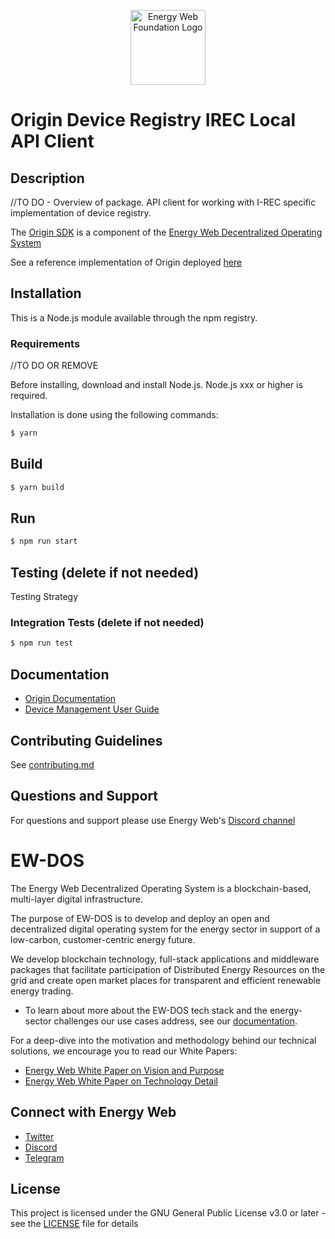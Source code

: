 <p align="center">
  <a href="https://www.energyweb.org" target="blank"><img src="./images/EW.png" width="120" alt="Energy Web Foundation Logo" /></a>
</p>


# Origin Device Registry IREC Local API Client

## Description
//TO DO - Overview of package. 
API client for working with I-REC specific implementation of device registry.

The [Origin SDK](../../../README.md) is a component of the [Energy Web Decentralized Operating System](#ew-dos)

See a reference implementation of Origin deployed [here](https://origin-ui-canary.herokuapp.com/device/all)

## Installation
This is a Node.js module available through the npm registry.

### Requirements

//TO DO OR REMOVE

Before installing, download and install Node.js. Node.js xxx or higher is required.

Installation is done using the following commands:

``` sh
$ yarn
```

## Build
``` sh
$ yarn build
```

## Run
``` sh
$ npm run start
```
## Testing (delete if not needed)
Testing Strategy

### Integration Tests (delete if not needed)
``` sh
$ npm run test
```

## Documentation
- [Origin Documentation](https://energy-web-foundation-origin.readthedocs-hosted.com/en/latest/)
- [Device Management User Guide](https://energy-web-foundation-origin.readthedocs-hosted.com/en/latest/user-guide-device-management/)

## Contributing Guidelines 
See [contributing.md](../../contributing.md)

## Questions and Support
For questions and support please use Energy Web's [Discord channel](https://discord.com/channels/706103009205288990/843970822254362664) 


# EW-DOS
The Energy Web Decentralized Operating System is a blockchain-based, multi-layer digital infrastructure. 

The purpose of EW-DOS is to develop and deploy an open and decentralized digital operating system for the energy sector in support of a low-carbon, customer-centric energy future. 

We develop blockchain technology, full-stack applications and middleware packages that facilitate participation of Distributed Energy Resources on the grid and create open market places for transparent and efficient renewable energy trading.

- To learn about more about the EW-DOS tech stack and the energy-sector challenges our use cases address, see our [documentation](https://energy-web-foundation.gitbook.io/energy-web/).  


For a deep-dive into the motivation and methodology behind our technical solutions, we encourage you to read our White Papers:

- [Energy Web White Paper on Vision and Purpose](https://www.energyweb.org/reports/EWDOS-Vision-Purpose/)
- [Energy Web  White Paper on Technology Detail](https://www.energyweb.org/wp-content/uploads/2020/06/EnergyWeb-EWDOS-PART2-TechnologyDetail-202006-vFinal.pdf)


## Connect with Energy Web
- [Twitter](https://twitter.com/energywebx)
- [Discord](https://discord.com/channels/706103009205288990/843970822254362664)
- [Telegram](https://t.me/energyweb)

## License

This project is licensed under the GNU General Public License v3.0 or later - see the [LICENSE](LICENSE) file for details

